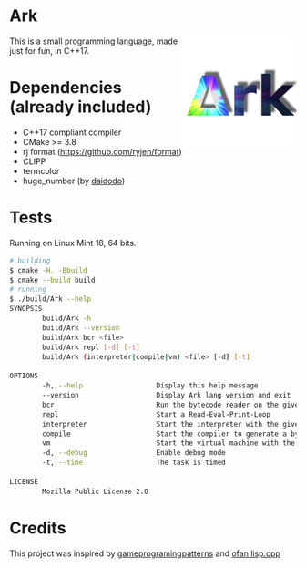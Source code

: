 # Ark

<img align="right" src="images/Ark.png" width=200px>

This is a small programming language, made just for fun, in C++17.

# Dependencies (already included)

* C++17 compliant compiler
* CMake >= 3.8
* rj format (https://github.com/ryjen/format)
* CLIPP
* termcolor
* huge_number (by [daidodo](https://github.com/daidodo/huge-long-number))

# Tests

Running on Linux Mint 18, 64 bits.

```bash
# building
$ cmake -H. -Bbuild
$ cmake --build build
# running
$ ./build/Ark --help
SYNOPSIS
        build/Ark -h 
        build/Ark --version 
        build/Ark bcr <file> 
        build/Ark repl [-d] [-t] 
        build/Ark (interpreter|compile|vm) <file> [-d] [-t] 

OPTIONS
        -h, --help                  Display this help message
        --version                   Display Ark lang version and exit
        bcr                         Run the bytecode reader on the given file
        repl                        Start a Read-Eval-Print-Loop
        interpreter                 Start the interpreter with the given Ark source file
        compile                     Start the compiler to generate a bytecode file from the given Ark source file
        vm                          Start the virtual machine with the given bytecode file
        -d, --debug                 Enable debug mode
        -t, --time                  The task is timed

LICENSE
        Mozilla Public License 2.0
```

# Credits

This project was inspired by [gameprogramingpatterns](http://gameprogrammingpatterns.com/bytecode.html) and [ofan lisp.cpp](https://gist.github.com/ofan/721464)